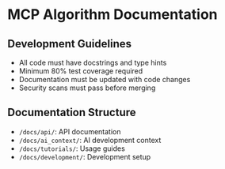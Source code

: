 # MCP Algorithm Documentation

## Development Guidelines
- All code must have docstrings and type hints
- Minimum 80% test coverage required
- Documentation must be updated with code changes
- Security scans must pass before merging

## Documentation Structure
- `/docs/api/`: API documentation
- `/docs/ai_context/`: AI development context
- `/docs/tutorials/`: Usage guides
- `/docs/development/`: Development setup